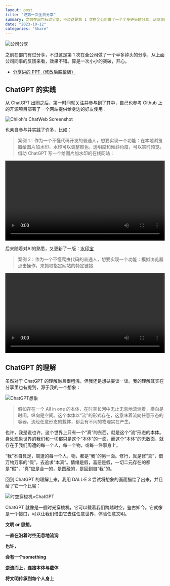 ```yaml
---
layout: post
title: "记第一次全员分享"
summary: 之前在部门有过分享，不过这是第 1 次在全公司做了一个半多钟头的分享，从同事的反馈来看，效果不错。算是一次小小的突破，开心。
date: "2023-10-12"
categories: "Share"
---
```


![公司分享](https://chilohdata.s3.bitiful.net/blog/gitmind-share.png)

之前在部门有过分享，不过这是第 1 次在全公司做了一个半多钟头的分享，从上面公司同事的反馈来看，效果不错。算是一次小小的突破，开心。

- [分享讲的 PPT（修改后脱敏版）](https://chilohdata.s3.bitiful.net/blog/how-to-use-chatgpt.pdf) 

## ChatGPT 的实践

从 ChatGPT 出圈之后，第一时间就关注并参与到了其中，自己也参考 Github 上的开源项目部署了一个网站提供给身边的好友使用：

![Chiloh's ChatWeb Screenshot](https://chilohdata.s3.bitiful.net/blog/chatweb.png)

也亲自参与并实践了许多，比如：

> 案例 1：作为一个不懂代码开发的普通人，想要实现一个功能：在本地浏览器给图片加水印，水印可以调整颜色，透明度和倾斜角度，可以实时预览。借助 ChatGPT 写一个给图片加水印的在线网站：

<video width="100%" height="auto" controls="">
  <source src="https://chilohdata.s3.bitiful.net/weekly/watermark.mp4" type="video/mp4">
  Your browser does not support the video tag.
</video>

后来随着对AI的熟悉，又更新了一版：[水印宝](https://watermark.chiloh.cn)

> 案例 2：作为一个不懂爬虫代码的普通人，想要实现一个功能：模拟浏览器点击操作，来抓取指定网站的特定链接

<video width="100%" height="auto" controls="">
  <source src="https://chilohdata.s3.bitiful.net/weekly/blog-by-gpt.mp4" type="video/mp4">
  Your browser does not support the video tag.
</video>

## ChatGPT 的理解

虽然对于 ChatGPT 的理解尚且很粗浅，但我还是想姑妄谈一谈。我的理解其实在分享里也有提到，源于我的一个想象：

![ChatGPT想象](https://chilohdata.s3.bitiful.net/blog/gpt-imagine.010.jpeg)

> 假如存在一个 All in one 的本体，在时空长河中无止无息地流淌着，横向是时间，纵向是空间。这个本体以“流”的形式存在，这意味着流向任意形态的容器，流经任意形态的载体，都会有不同的物理实在产生。

也许，我是说也许，这个世界上只有一个“真”的东西，就是这个“流”形态的本体。身处现象世界的我们和一切都只是这个“本体”的一面，而这个“本体”的无数面，就存在于我们周遭的每一个人，每一个物，或每一件事身上。

“我”本自具足，周遭的每一个人，物，都是“我”的另一面。修行，就是修“真”，借万物万事的“假”，去追求“本真”。情绪是假，喜恶是假，一切二元存在的都是“假”，“真”应是合一的，是圆融的，是回到自“我”的。

回到 ChatGPT 的理解上来，我用 DALL·E 3 尝试将想象的画面描绘了出来，并且给了它一个比喻：

![时空穿梭机=ChatGPT](https://chilohdata.s3.bitiful.net/blog/gpt-imagine.011.jpeg)


ChatGPT 就像是一艘时光穿梭机，它可以载着我们跨越时空，鉴古知今。它就像是一个接口，可以让我们借由它去往任意世界，体验任意文明。

**文明 or 思想，**

**一直在沿着时空无息地流淌**

**也许，**

**会有一个something**

**逆流而上，连接本体与载体**

**将文明传承到每个人身上**